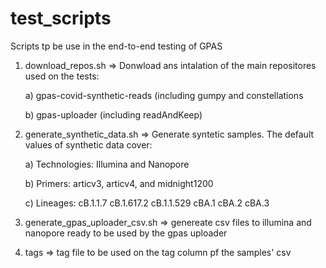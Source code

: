 # test_scripts

Scripts tp be use in the end-to-end testing of GPAS

1. download_repos.sh =>  Donwload ans intalation of the main repositores used on the tests: 

     a) gpas-covid-synthetic-reads (including gumpy and constellations
 
     b) gpas-uploader (including readAndKeep)

2. generate_synthetic_data.sh => Generate syntetic samples. The default values of synthetic data cover:

     a) Technologies: Illumina and Nanopore

     b) Primers: articv3, articv4, and midnight1200

     c) Lineages: cB.1.1.7 cB.1.617.2 cB.1.1.529 cBA.1 cBA.2 cBA.3
     
3. generate_gpas_uploader_csv.sh   => genereate csv files to illumina and nanopore ready to be used by the gpas uploader 

4. tags => tag file to be used on the tag column pf the samples' csv
